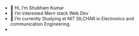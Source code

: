 - 👋 Hi, I’m Shubham Kumar
- 👀 I’m interested Mern stack Web Dev
- 🌱 I’m currently Studying at NIT SILCHAR in Electronics and communication Engineering.
- 

<!---
shubham123456789012/shubham123456789012 is a ✨ special ✨ repository because its `README.md` (this file) appears on your GitHub profile.
You can click the Preview link to take a look at your changes.
--->
